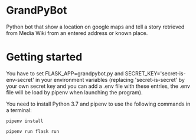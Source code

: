 # GrandPyBot
Python bot that show a location on google maps and tell a story retrieved from Media Wiki from an entered address or known place.

# Getting started

You have to set FLASK_APP=grandpybot.py and SECRET_KEY='secret-is-env-secret' in your environment variables (replacing 'secret-is-secret' by your own secret key and you can add a .env file with these entries, the .env file will be load by pipenv when launching the program).

You need to install Python 3.7 and pipenv to use the following commands in a terminal:

`pipenv install`

`pipenv run flask run`
